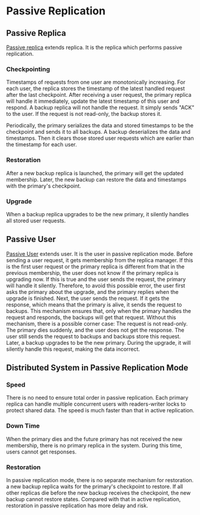 # Passive Replication
## Passive Replica
[Passive replica](../src/PassiveReplica.java) extends replica. It is the replica which performs passive replication.

### Checkpointing
Timestamps of requests from one user are monotonically increasing. For each user, the replica stores the timestamp of the latest handled request after the last checkpoint. After receiving a user request, the primary replica will handle it immediately, update the latest timestamp of this user and respond. A backup replica will not handle the request. It simply sends "ACK" to the user. If the request is not read-only, the backup stores it.

Periodically, the primary serializes the data and stored timestamps to be the checkpoint and sends it to all backups. A backup deserializes the data and timestamps. Then it clears those stored user requests which are earlier than the timestamp for each user.

### Restoration
After a new backup replica is launched, the primary will get the updated membership. Later, the new backup can restore the data and timestamps with the primary's checkpoint.

### Upgrade
When a backup replica upgrades to be the new primary, it silently handles all stored user requests.

## Passive User
[Passive User](../src/PassiveUser.java) extends user. It is the user in passive replication mode. Before sending a user request, it gets membership from the replica manager. If this is the first user request or the primary replica is different from that in the previous membership, the user does not know if the primary replica is upgrading now. If this is true and the user sends the request, the primary will handle it silently. Therefore, to avoid this possible error, the user first asks the primary about the upgrade, and the primary replies when the upgrade is finished. Next, the user sends the request. If it gets the response, which means that the primary is alive, it sends the request to backups. This mechanism ensures that, only when the primary handles the request and responds, the backups will get that request. Without this mechanism, there is a possible corner case: The request is not read-only. The primary dies suddenly, and the user does not get the response. The user still sends the request to backups and backups store this request. Later, a backup upgrades to be the new primary. During the upgrade, it will silently handle this request, making the data incorrect.

## Distributed System in Passive Replication Mode
### Speed
There is no need to ensure total order in passive replication. Each primary replica can handle multiple concurrent users with readers-writer locks to protect shared data. The speed is much faster than that in active replication.

### Down Time
When the primary dies and the future primary has not received the new membership, there is no primary replica in the system. During this time, users cannot get responses.

### Restoration
In passive replication mode, there is no separate mechanism for restoration. a new backup replica waits for the primary's checkpoint to restore. If all other replicas die before the new backup receives the checkpoint, the new backup cannot restore states. Compared with that in active replication, restoration in passive replication has more delay and risk.